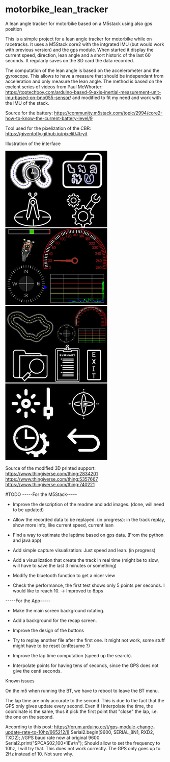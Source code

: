 # motorbike_lean_tracker
A lean angle tracker for motorbike based on a M5stack using also gps position

This is a simple project for a lean angle tracker for motorbike while on racetracks.
It uses a M5Stack core2 with the intgrated IMU (but would work with previous version) and the gps module.
When started it display the current speed, direction, lean angle and a short historic of the last 60 seconds.
It regularly saves on the SD card the data recorded.

The computation of the lean angle is based on the accelerometer and the gyroscope. This allows to have a measure that should be independant from acceleration and only measure the lean angle. The method is based on the exelent series of videos from Paul McWhorter: https://toptechboy.com/arduino-based-9-axis-inertial-measurement-unit-imu-based-on-bno055-sensor/ and modified to fit my need and work with the IMU of the stack.

Source for the battery: https://community.m5stack.com/topic/2994/core2-how-to-know-the-current-battery-level/9

Tool used for the pixelization of the CBR: https://giventofly.github.io/pixelit/#tryit

Illustration of the interface

![Main menu](https://github.com/yohan-hicof/motorbike_lean_tracker/blob/main/screen/main_screen.png)
![Main capture screen](https://github.com/yohan-hicof/motorbike_lean_tracker/blob/main/screen/capture_screen.png)
![Replay menu](https://github.com/yohan-hicof/motorbike_lean_tracker/blob/main/screen/replay_screen.png)
![Configuration menu](https://github.com/yohan-hicof/motorbike_lean_tracker/blob/main/screen/config_screen.png)

Source of the modified 3D printed support: https://www.thingiverse.com/thing:2834201
https://www.thingiverse.com/thing:5357667
https://www.thingiverse.com/thing:740221

#TODO
-----For the M5Stack-----

- Improve the description of the readme and add images. (done, will need to be updated)

- Allow the recorded data to be replayed. (in progress): in the track replay, show more info, like current speed, current lean

- Find a way to estimate the laptime based on gps data. (From the python and java app)

- Add simple capture visualization: Just speed and lean. (in progress)

- Add a visualization that create the track in real time (might be to slow, will have to save the last 3 minutes or something)

- Modify the bluetooth function to get a nicer view

- Check the performance, the first test shows only 5 points per seconds. I would like to reach 10. -> Improved to 8pps

-----For the App-----

- Make the main screen background rotating.

- Add a background for the recap screen.

- Improve the design of the buttons

- Try to replay another file after the first one. It might not work, some stuff might have to be reset (onResume ?)

- Improve the lap time computation (speed up the search).

- Interpolate points for having tens of seconds, since the GPS does not give the centi seconds.

Known issues

On the m5 when running the BT, we have to reboot to leave the BT menu.

The lap time are only accurate to the second. This is due to the fact that the GPS only gives update every second.
Even if I interpolate the time, the coordinate is the same, thus it pick the first point that "close" the lap, 
i.e. the one on the second.

According to this post: 
https://forum.arduino.cc/t/gps-module-change-update-rate-to-10hz/665212/8
Serial2.begin(9600, SERIAL_8N1, RXD2, TXD2); //GPS baud rate now at original 9600  
Serial2.print("$PCAS02,100*1E\r\n"); 
Should allow to set the frequency to 10hz, I will try that.
This does not work correctly. The GPS only goes up to 2Hz instead of 10. Not sure why.